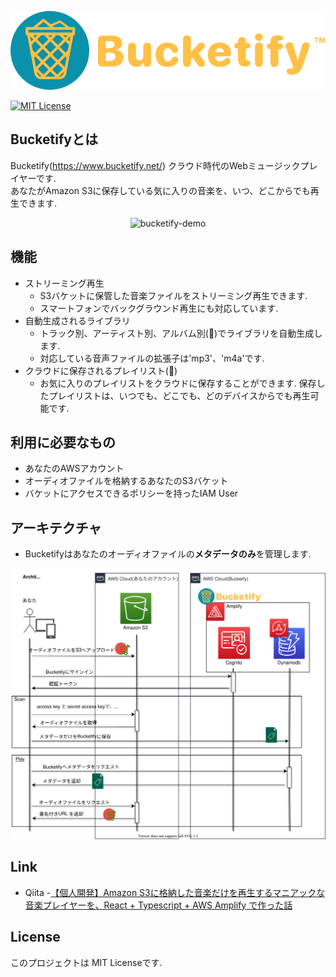<div align="center">

![bucketify-logo](../src/images/bucketify_logo.png)  
</div>

[![MIT License](http://img.shields.io/badge/license-MIT-blue.svg?style=flat)](LICENSE)

## Bucketifyとは
Bucketify(https://www.bucketify.net/) クラウド時代のWebミュージックプレイヤーです.  
あなたがAmazon S3に保存している気に入りの音楽を、いつ、どこからでも再生できます.
<div align="center">

![bucketify-demo](../src/images/bucketify_demo_pc.gif)  
</div>

## 機能
- ストリーミング再生
  - S3バケットに保管した音楽ファイルをストリーミング再生できます. 
  - スマートフォンでバックグラウンド再生にも対応しています.
- 自動生成されるライブラリ
  - トラック別、アーティスト別、アルバム別(🚧)でライブラリを自動生成します.
  - 対応している音声ファイルの拡張子は'mp3'、'm4a'です.
- クラウドに保存されるプレイリスト(🚧)
  - お気に入りのプレイリストをクラウドに保存することができます. 保存したプレイリストは、いつでも、どこでも、どのデバイスからでも再生可能です.

## 利用に必要なもの
- あなたのAWSアカウント
- オーディオファイルを格納するあなたのS3バケット
- バケットにアクセスできるポリシーを持ったIAM User

## アーキテクチャ
- Bucketifyはあなたのオーディオファイルの**メタデータのみ**を管理します.
<div align="center">

![bucketify-how-it-work](../src/images/architecture-ja.drawio.svg)  
</div>

## Link
- Qiita -[【個人開発】Amazon S3に格納した音楽だけを再生するマニアックな音楽プレイヤーを、React + Typescript + AWS Amplify で作った話](https://qiita.com/joe-king-sh/items/e6d46b8015282c68540d)

## License
このプロジェクトは MIT Licenseです.
